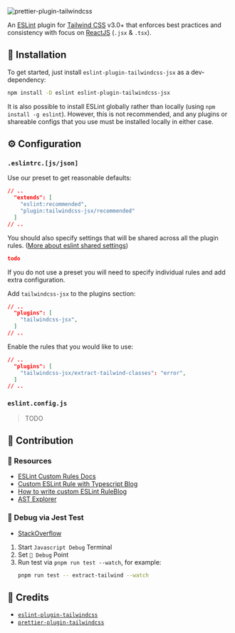 <img src="https://raw.githubusercontent.com/bennodev19/eslint-plugin-tailwindcss-jsx/master/.github/banner.png" alt="prettier-plugin-tailwindcss" />

An [ESLint](https://eslint.org/) plugin for [Tailwind CSS](https://tailwindcss.com/) v3.0+ that enforces best practices and consistency with focus on [ReactJS](https://reactjs.org/) (`.jsx` & `.tsx`).

## 📩 Installation

To get started, just install `eslint-plugin-tailwindcss-jsx` as a dev-dependency:
```sh
npm install -D eslint eslint-plugin-tailwindcss-jsx
```
It is also possible to install ESLint globally rather than locally (using `npm install -g eslint`). However, this is not recommended, and any plugins or shareable configs that you use must be installed locally in either case.

## ⚙️ Configuration 

### `.eslintrc.[js/json]`
Use our preset to get reasonable defaults:
```json
// ..
  "extends": [
    "eslint:recommended",
    "plugin:tailwindcss-jsx/recommended"
  ]
// ..
```

You should also specify settings that will be shared across all the plugin rules. ([More about eslint shared settings](https://eslint.org/docs/latest/use/configure/configuration-files#adding-shared-settings))
```json
todo
```

If you do not use a preset you will need to specify individual rules and add extra configuration.

Add `tailwindcss-jsx` to the plugins section:
```json
// ..
  "plugins": [
    "tailwindcss-jsx",
  ]
// ..
```
Enable the rules that you would like to use:
```json
// ..
  "plugins": [
    "tailwindcss-jsx/extract-tailwind-classes": "error",
  ]
// ..
```

### `eslint.config.js`
> TODO

## 🙏 Contribution
### 📒 Resources
- [ESLint Custom Rules Docs](https://eslint.org/docs/latest/extend/custom-rules)
- [Custom ESLint Rule with Typescript Blog](https://medium.com/bigpicture-one/writing-custom-typescript-eslint-rules-with-unit-tests-for-angular-project-f004482551db)
- [How to write custom ESLint RuleBlog](https://developers.mews.com/how-to-write-custom-eslint-rules/)
- [AST Explorer](https://astexplorer.net/)

### 🔴 Debug via Jest Test
- [StackOverflow](https://stackoverflow.com/questions/33247602/how-do-you-debug-jest-tests)

1. Start `Javascript Debug` Terminal
2. Set `🔴 Debug` Point
3. Run test via `pnpm run test --watch`, for example:
   ```sh
   pnpm run test -- extract-tailwind --watch
   ```

## 🌟 Credits
- [`eslint-plugin-tailwindcss`](https://github.com/francoismassart/eslint-plugin-tailwindcss)
- [`prettier-plugin-tailwindcss`](https://github.com/tailwindlabs/prettier-plugin-tailwindcss)